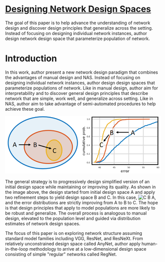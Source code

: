 # [Designing Network Design Spaces](https://arxiv.org/pdf/2003.13678.pdf)

The goal of this paper is to help advance the understanding of network design and discover design principles that generalize across the setting. Instead of focusing on designing individual network instances, author design network design space that parameterize population of network.

# Introduction

In this work, author present a new network design paradigm that combines the advantages of manual design and NAS. Instead of focusing on designing individual network instances, author design design spaces that parameterize populations of network. Like in manual design, author aim for interpretability and to discover general design principles that describe network that are simple, work well, and generalize across setting. Like in NAS, author aim to take advantage of semi-automated procedures to help achieve these goal.

![Design Space Design](./DesignSpaceDesign.png)

The general strategy is to progressively design simplified version of an initial design space while maintaining or improving its quality. As shown in the image above, the design started from initial design space A and apply two refinement steps to yield design space B and C. In this case, ![C B A](https://latex.codecogs.com/svg.image?C%5Csubseteq%20B%5Csubseteq%20A), and the error distributions are strictly improving from A to B to C. The hope is that design principles that apply to model populations are more likely to be robust and generalize. The overall process is analogous to manual design, elevated to the population level and guided via distribution estimates of network design spaces.

The focus of this paper is on exploring network structure assuming standard model families including VGG, ResNet, and ResNeXt. From relatively unconstrained design space called AnyNet, author apply human-in-the-loop methodology to arrive at a low-dimensional design space consisting of simple "regular" networks called RegNet.

